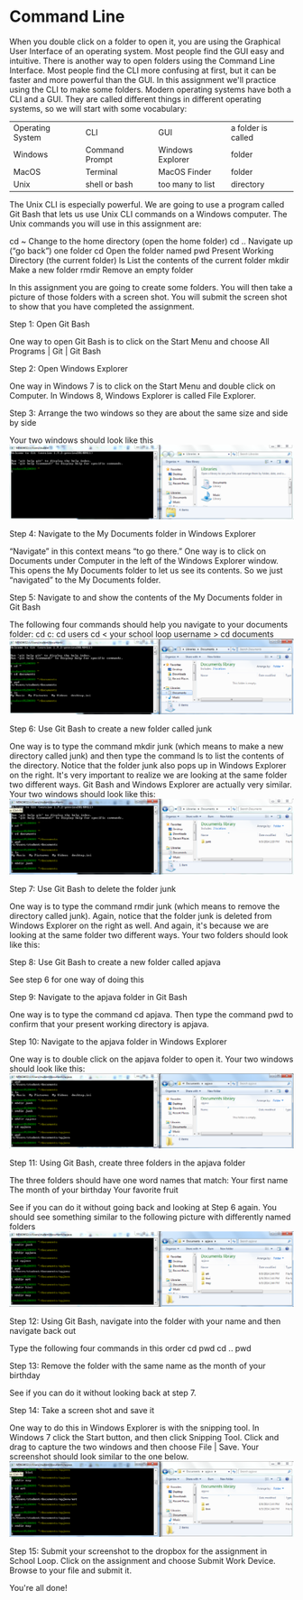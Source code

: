 Command Line
================

When you double click on a folder to open it, you are using the Graphical User Interface of an operating system. Most people find the GUI easy and intuitive. There is another way to open folders using the Command Line Interface. Most people find the CLI more confusing at first, but it can be faster and more powerful than the GUI. In this assignment we'll practice using the CLI to make some folders. Modern operating systems have both a CLI and a GUI. They are called different things in different operating systems, so we will start with some vocabulary:

<table style="width:100%">
  <tr>
    <td>Operating System</td>
    <td>CLI</td> 
    <td>GUI</td>
    <td>a folder is called</td>
  </tr>
  <tr>
    <td>Windows</td>
    <td>Command Prompt</td> 
    <td>Windows Explorer</td>
    <td>folder</td>
  </tr>
  <tr>
    <td>MacOS</td>
    <td>Terminal</td> 
    <td>MacOS Finder</td>
    <td>folder</td>
  </tr>
  <tr>
    <td>Unix</td>
    <td>shell or bash</td> 
    <td>too many to list</td>
    <td>directory</td>
  </tr>
</table>

The Unix CLI is especially powerful. We are going to use a program called Git Bash that lets us use Unix CLI commands on a Windows computer. The Unix commands you will use in this assignment are:

cd ~					Change to the home directory (open the home folder)
cd ..					Navigate up (“go back”) one folder
cd <some folder>	Open the folder named <some folder>
pwd					Present Working Directory (the current folder)
ls						List the contents of the current folder 
mkdir					Make a new folder
rmdir					Remove an empty folder 

In this assignment you are going to create some folders. You will then take a picture of those folders with a screen shot. You will submit the screen shot to show that you have completed the assignment. 

Step 1: Open Git Bash

One way to open Git Bash is to click on the Start Menu and choose All Programs | Git | Git Bash

Step 2: Open Windows Explorer

One way in Windows 7 is to click on the Start Menu and double click on Computer. In Windows 8, Windows Explorer is called File Explorer.

Step 3: Arrange the two windows so they are about the same size and side by side

Your two windows should look like this  
![Image 1](/images/CLI1.png)

Step 4: Navigate to the My Documents folder in Windows Explorer

“Navigate” in this context means “to go there.” One way is to click on Documents under Computer in the left of the Windows Explorer window. This opens the My Documents folder to let us see its contents. So we just “navigated” to the My Documents folder.

Step 5: Navigate to and show the contents of the My Documents folder in Git Bash

The following four commands should help you navigate to your documents folder:
cd c:
cd users
cd < your school loop username >
cd documents  
![Image 2](/images/CLI2.png)

Step 6: Use Git Bash to create a new folder called junk

One way is to type the command mkdir junk (which means to make a new directory called junk) and then type the command ls to list the contents of the directory. Notice that the folder junk also pops up in Windows Explorer on the right. It's very important to realize we are looking at the same folder two different ways. Git Bash and Windows Explorer are actually very similar. Your two windows should look like this:  
![Image 3](/images/CLI3.png)

Step 7: Use Git Bash to delete the folder  junk

One way is to type the command rmdir junk (which means to remove the directory called junk). Again, notice that the folder junk is deleted from Windows Explorer on the right as well. And again, it's because we are looking at the same folder two different ways.  Your two folders should look like this:


Step 8: Use Git Bash to create a new folder called apjava

See step 6 for one way of doing this

Step 9: Navigate to the apjava folder in Git Bash

One way is to type the command cd apjava. Then type the command pwd to confirm that your present working directory is apjava.

Step 10: Navigate to the apjava folder in Windows Explorer

One way is to double click on the apjava folder to open it. Your two windows should look like this:  
![Image 4](/images/CLI4.png)

Step 11: Using Git Bash, create three folders in the apjava folder

The three folders should have one word names that match:
Your first name
The month of your birthday
Your favorite fruit

See if you can do it without going back and looking at Step 6 again. You should see something similar to the following picture with differently named folders  
![Image 5](/images/CLI5.png)

Step 12: Using Git Bash, navigate into the folder with your name and then navigate back out

Type the following four commands in this order
cd <your first name>
pwd
cd ..
pwd

Step 13: Remove the folder with the same name as the month of your birthday

See if you can do it without looking back at step 7.

Step 14: Take a screen shot and save it

One way to do this in Windows Explorer is with the snipping tool. In Windows 7 click the Start button, and then click Snipping Tool. Click and drag to capture the two windows and then choose File | Save. Your screenshot should look similar to the one below.  
![Image 6](/images/CLI6.png)

Step 15: Submit your screenshot to the dropbox for the assignment in School Loop. Click on the assignment and choose Submit Work Device. Browse to your file and submit it.

You're all done!